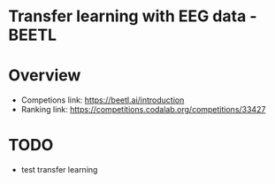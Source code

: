 # Transfer learning with EEG data - BEETL

# Overview 
- Competions link: https://beetl.ai/introduction
- Ranking link: https://competitions.codalab.org/competitions/33427

# TODO
- test transfer learning
